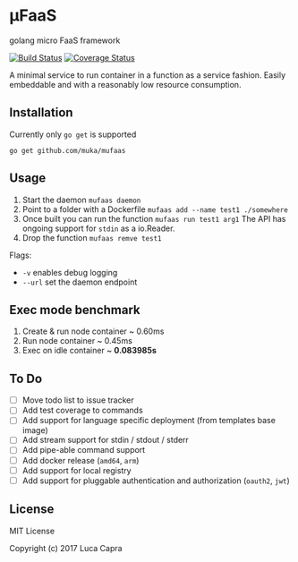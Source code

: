 # μFaaS

golang micro FaaS framework

[![Build Status](https://travis-ci.org/muka/mufaas.svg?branch=master)](https://travis-ci.org/muka/mufaas) [![Coverage Status](https://coveralls.io/repos/github/muka/mufaas/badge.svg?branch=master)](https://coveralls.io/github/muka/mufaas?branch=master)

A minimal service to run container in a function as a service fashion. Easily embeddable and with a reasonably low resource consumption.

## Installation

Currently only `go get` is supported

`go get github.com/muka/mufaas`

## Usage

1.  Start the daemon
    `mufaas daemon`
2.  Point to a folder with a Dockerfile
    `mufaas add --name test1 ./somewhere`
3.  Once built you can run the function
    `mufaas run test1 arg1`
    The API has ongoing support for `stdin` as a io.Reader.
4.  Drop the function
    `mufaas remve test1`

Flags:

- `-v` enables debug logging
- `--url` set the daemon endpoint


## Exec mode benchmark

1. Create & run node container  ~ 0.60ms
2. Run node container ~ 0.45ms
3. Exec on idle container  ~ **0.083985s**

## To Do

- [ ] Move todo list to issue tracker
- [ ] Add test coverage to commands
- [ ] Add support for language specific deployment (from templates base image)
- [ ] Add stream support for stdin / stdout / stderr
- [ ] Add pipe-able command support
- [ ] Add docker release (`amd64`, `arm`)
- [ ] Add support for local registry
- [ ] Add support for pluggable authentication and authorization (`oauth2`, `jwt`)

## License

MIT License

Copyright (c) 2017 Luca Capra
